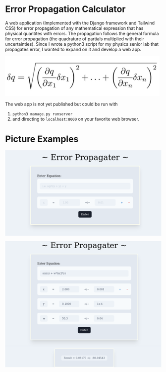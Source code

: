 # Error Propagation Calculator
A web application (Implemented with the Django framework and Tailwind CSS) for error propagation of any mathematical expression that has physical quantites with errors. The propagation follows the general formula for error propagation (the quadrature of partials multiplied with their uncertainties). Since I wrote a python3 script for my physics senior lab that propagates error, I wanted to expand on it and develop a web app.

![Equation used in propagating errors](/assets/images/e-prop-eq.PNG)

The web app is not yet published but could be run with

1. `python3 manage.py runserver` 
2. and directing to `localhost:8000` on your favorite web browser. 

# Picture Examples

![Form for inputting values](/assets/images/ex-picture-no-result.PNG)

![Form with input and Results](/assets/images/ex-pic-with-inp-and-res.PNG)


